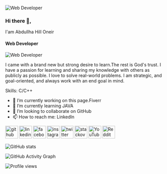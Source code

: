 
![Web Developer](https://scontent.fdac19-1.fna.fbcdn.net/v/t39.30808-6/336904179_1332664174248359_1146885165265707177_n.jpg?stp=dst-jpg_p960x960&_nc_cat=106&ccb=1-7&_nc_sid=e3f864&_nc_eui2=AeEs98xfdjmXvsf4GhQBM27AOm9o7hi1nm06b2juGLWebZrdG1v_TK26ORFkTnJYaMPWnvXVLMqz4r_0iGAOK9wW&_nc_ohc=4N0Qm1NqaK0AX_iimwv&_nc_ht=scontent.fdac19-1.fna&oh=00_AfA7I9hwxOdSG1touy8aASi4pS1Kh21mAz1cpg0ufJwEvA&oe=641DFF02)


### Hi there 👋, 
I'am Abdullha Hill Oneir 
#### Web Developer
![Web Developer](https://scontent.fdac19-1.fna.fbcdn.net/v/t39.30808-6/336904179_1332664174248359_1146885165265707177_n.jpg?stp=dst-jpg_p960x960&_nc_cat=106&ccb=1-7&_nc_sid=e3f864&_nc_eui2=AeEs98xfdjmXvsf4GhQBM27AOm9o7hi1nm06b2juGLWebZrdG1v_TK26ORFkTnJYaMPWnvXVLMqz4r_0iGAOK9wW&_nc_ohc=4N0Qm1NqaK0AX_iimwv&_nc_ht=scontent.fdac19-1.fna&oh=00_AfA7I9hwxOdSG1touy8aASi4pS1Kh21mAz1cpg0ufJwEvA&oe=641DFF02)

I came with a brand new but strong desire to learn.The rest is God's trust. I have a passion for learning and sharing my knowledge with others as publicly as possible. I love to solve real-world problems. I am strategic, and goal-oriented, and always work with an end goal in mind.

Skills: C/C++

- 🔭 I’m currently working on this page.Fiverr 
- 🌱 I’m currently learning JAVA 
- 👯 I’m looking to collaborate on GitHub 
- 📫 How to reach me: Linkedln 


[<img src='https://cdn.jsdelivr.net/npm/simple-icons@3.0.1/icons/github.svg' alt='github' height='40'>](https://github.com/https://github.com/abdullha69)  [<img src='https://cdn.jsdelivr.net/npm/simple-icons@3.0.1/icons/linkedin.svg' alt='linkedin' height='40'>](https://www.linkedin.com/in/https://www.linkedin.com/in/abdullha-hill-oneir-9b3880254//)  [<img src='https://cdn.jsdelivr.net/npm/simple-icons@3.0.1/icons/facebook.svg' alt='facebook' height='40'>](https://www.facebook.com/https://www.facebook.com/abdullhahilloneirfb69)  [<img src='https://cdn.jsdelivr.net/npm/simple-icons@3.0.1/icons/instagram.svg' alt='instagram' height='40'>](https://www.instagram.com/https://www.instagram.com/abdullha_69//)  [<img src='https://cdn.jsdelivr.net/npm/simple-icons@3.0.1/icons/twitter.svg' alt='twitter' height='40'>](https://twitter.com/https://twitter.com/AbdullhaOneir)  [<img src='https://cdn.jsdelivr.net/npm/simple-icons@3.0.1/icons/stackoverflow.svg' alt='stackoverflow' height='40'>](https://stackoverflow.com/users/https://stackoverflow.com/users/18596644/abdullah-hil-oneir)  [<img src='https://cdn.jsdelivr.net/npm/simple-icons@3.0.1/icons/youtube.svg' alt='YouTube' height='40'>](https://www.youtube.com/channel/https://www.youtube.com/@AbdullhaHillOneir)  [<img src='https://cdn.jsdelivr.net/npm/simple-icons@3.0.1/icons/reddit.svg' alt='Reddit' height='40'>](https://www.reddit.com/user/https://www.reddit.com/user/abdullha_69)  

![GitHub stats](https://github-readme-stats.vercel.app/api?username=https://github.com/abdullha69&show_icons=true)  

![GitHub Activity Graph](https://activity-graph.herokuapp.com/graph?username=https://github.com/abdullha69)  

![Profile views](https://gpvc.arturio.dev/https://github.com/abdullha69)  
